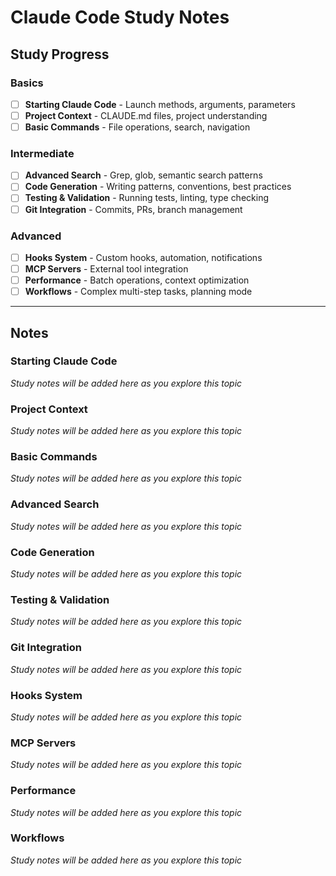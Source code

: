# Claude Code Study Notes

## Study Progress

### Basics

- [ ] **Starting Claude Code** - Launch methods, arguments, parameters
- [ ] **Project Context** - CLAUDE.md files, project understanding
- [ ] **Basic Commands** - File operations, search, navigation

### Intermediate

- [ ] **Advanced Search** - Grep, glob, semantic search patterns  
- [ ] **Code Generation** - Writing patterns, conventions, best practices
- [ ] **Testing & Validation** - Running tests, linting, type checking
- [ ] **Git Integration** - Commits, PRs, branch management

### Advanced

- [ ] **Hooks System** - Custom hooks, automation, notifications
- [ ] **MCP Servers** - External tool integration
- [ ] **Performance** - Batch operations, context optimization
- [ ] **Workflows** - Complex multi-step tasks, planning mode

---

## Notes

### Starting Claude Code

*Study notes will be added here as you explore this topic*

### Project Context

*Study notes will be added here as you explore this topic*

### Basic Commands

*Study notes will be added here as you explore this topic*

### Advanced Search

*Study notes will be added here as you explore this topic*

### Code Generation

*Study notes will be added here as you explore this topic*

### Testing & Validation

*Study notes will be added here as you explore this topic*

### Git Integration

*Study notes will be added here as you explore this topic*

### Hooks System

*Study notes will be added here as you explore this topic*

### MCP Servers

*Study notes will be added here as you explore this topic*

### Performance

*Study notes will be added here as you explore this topic*

### Workflows

*Study notes will be added here as you explore this topic*
